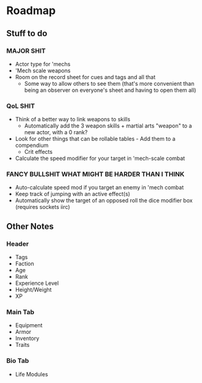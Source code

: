 # Roadmap

## Stuff to do

### MAJOR SHIT

- Actor type for 'mechs
- 'Mech scale weapons
- Room on the record sheet for cues and tags and all that
  - Some way to allow others to see them (that's more convenient than being an observer on everyone's sheet and having to open them all)

### QoL SHIT

- Think of a better way to link weapons to skills
  - Automatically add the 3 weapon skills + martial arts "weapon" to a new actor, with a 0 rank?
- Look for other things that can be rollable tables - Add them to a compendium
  - Crit effects
- Calculate the speed modifier for your target in 'mech-scale combat

### FANCY BULLSHIT WHAT MIGHT BE HARDER THAN I THINK

- Auto-calculate speed mod if you target an enemy in 'mech combat
- Keep track of jumping with an active effect(s)
- Automatically show the target of an opposed roll the dice modifier box (requires sockets iirc)

## Other Notes

### Header

- Tags
- Faction
- Age
- Rank
- Experience Level
- Height/Weight
- XP

### Main Tab

- Equipment
- Armor
- Inventory
- Traits

### Bio Tab

- Life Modules
